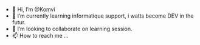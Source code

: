 - 👋 Hi, I’m @Komvi
- 🌱 I’m currently learning informatique support, i watts become DEV in the futur. 
- 💞️ I’m looking to collaborate on learning session. 
- 📫 How to reach me ...

<!---
Komvi/Komvi is a ✨ special ✨ repository because its `README.md` (this file) appears on your GitHub profile.
You can click the Preview link to take a look at your changes.
--->
